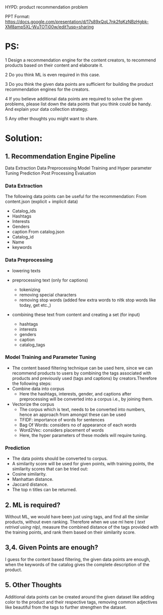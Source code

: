 HYPD: product recommendation problem 

PPT Format: https://docs.google.com/presentation/d/17s89xQqL7nk2fqKzNBzHgbk-XM8amp5XL-WuTOTi00w/edit?usp=sharing

# PS:
1 Design a recommendation engine for the content creators, to recommend products based on their content and elaborate it.

2 Do you think ML is even required in this case.

3 Do you think the given data points are sufficient for building the product recommendation engines for the creators.

4 If you believe additional data points are required to solve the given problems, please list down the data points that you think could be handy. And explain your data collection strategy.

5 Any other thoughts you might want to share.

# Solution:

## 1. Recommendation Engine Pipeline
Data Extraction
Data Preprocessing
Model Training and Hyper parameter Tuning
Prediction
Post Processing
Evaluation

### Data Extraction
The following data points can be useful for the recommendation:
From content.json  (explicit + implicit data)
*  Catalog_ids
*  Hashtags
*  Interests
*  Genders
*  caption
From catalog.json
*  Catalog_id
*  Name
*  keywords

### Data Preprocessing
* lowering texts
* preprocessing text (only for captions)
  * tokenizing
  * removing special characters
  * removing stop words (added few extra words to nltk stop words like today, get etc.,)

* combining these text from content and creating a set (for input)
  * hashtags
  * interests
  * genders
  * caption
  * catalog_tags

### Model Training and Parameter Tuning
* The content based filtering technique can be used here, since we can recommend products to users by combining the tags associated with products and previously used (tags and captions) by creators.Therefore the following steps:
* Combine data into corpus
  * Here the hashtags, interests, gender, and captions after preprocessing will be converted into a corpus i.e., by joining them.
* Vectorize the corpus
  * The corpus which is text, needs to be converted into numbers, hence an approach from amongst these can be used
  * TFIDF: importance of words for sentences
  * Bag Of Words: considers no of appearance of each words
  * Word2Vec:  considers placement of words
  * Here, the hyper parameters of these models will require tuning.
 
### Prediction
* The data points should be converted to corpus.
* A similarity score will be used for given points, with training points, the similarity scores that can be tried out:
* Cosine similarity.
* Manhattan distance.
* Jaccard distance.
* The top n titles can be returned.


## 2. ML is required?
Without ML, we would have been just using tags, and find all the similar products, without even ranking. Therefore when we use ml here ( *text retrival using nlp)*, measure the combined distance of the tags provided with the training points, and rank them based on their similarity score.

## 3,4.  Given Points are enough?
I guess for the content based filtering, the given data points are enough, when the keywords of the catalog gives the complete description of the product. 

## 5. Other Thoughts
Additional data points can be created around the given dataset like adding color to the product and their respective tags, removing common adjectives like beautiful from the tags to further strengthen the dataset.
